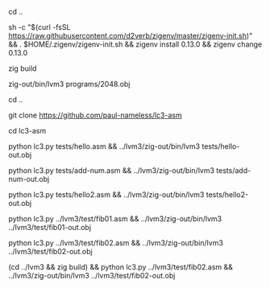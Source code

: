 cd ..

sh -c "$(curl -fsSL https://raw.githubusercontent.com/d2verb/zigenv/master/zigenv-init.sh)" && . $HOME/.zigenv/zigenv-init.sh && zigenv install 0.13.0 && zigenv change 0.13.0

zig build

zig-out/bin/lvm3 programs/2048.obj


cd ..

git clone https://github.com/paul-nameless/lc3-asm

cd lc3-asm

python lc3.py tests/hello.asm && ../lvm3/zig-out/bin/lvm3 tests/hello-out.obj

python lc3.py tests/add-num.asm && ../lvm3/zig-out/bin/lvm3 tests/add-num-out.obj

python lc3.py tests/hello2.asm && ../lvm3/zig-out/bin/lvm3 tests/hello2-out.obj

python lc3.py ../lvm3/test/fib01.asm && ../lvm3/zig-out/bin/lvm3 ../lvm3/test/fib01-out.obj

python lc3.py ../lvm3/test/fib02.asm && ../lvm3/zig-out/bin/lvm3 ../lvm3/test/fib02-out.obj

(cd ../lvm3 && zig build) && python lc3.py ../lvm3/test/fib02.asm && ../lvm3/zig-out/bin/lvm3 ../lvm3/test/fib02-out.obj
